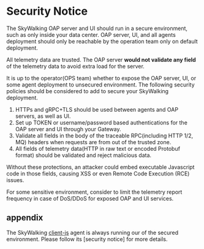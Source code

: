 # Security Notice

The SkyWalking OAP server and UI should run in a secure environment, such as only inside your data center.
OAP server, UI, and all agents deployment should only be reachable by the operation team only on default
deployment.

All telemetry data are trusted. The OAP server **would not validate any field** of the telemetry data to avoid extra
load for the server.

It is up to the operator(OPS team) whether to expose the OAP server, UI, or some agent deployment to unsecured
environment.
The following security policies should be considered to add to secure your SkyWalking deployment.

1. HTTPs and gRPC+TLS should be used between agents and OAP servers, as well as UI.
2. Set up TOKEN or username/password based authentications for the OAP server and UI through your Gateway.
3. Validate all fields in the body of the traceable RPC(including HTTP 1/2, MQ) headers when requests are from out of
   the trusted zone.
4. All fields of telemetry data(HTTP in raw text or encoded Protobuf format) should be validated and reject malicious
   data.

Without these protections, an attacker could embed executable Javascript code in those fields, causing XSS or even
Remote Code Execution (RCE) issues.

For some sensitive environment, consider to limit the telemetry report frequency in case of DoS/DDoS for exposed OAP
and UI services.

## appendix

The SkyWalking [client-js](https://github.com/apache/skywalking-client-js) agent is always running our of the secured
environment. Please follow its [security notice] for more details.